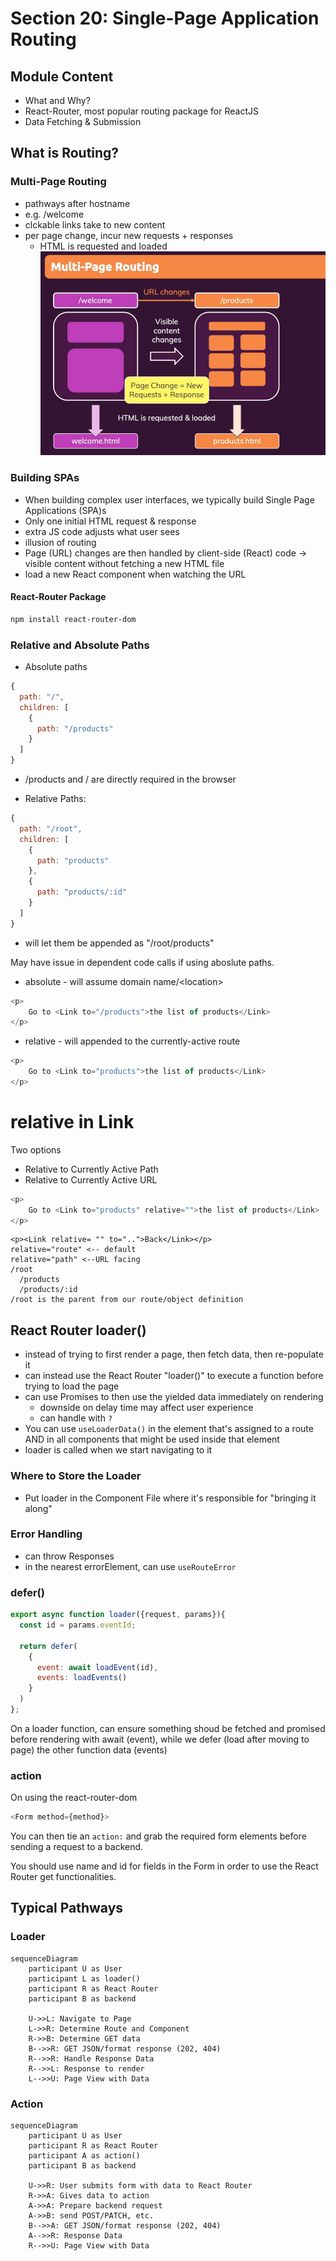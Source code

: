 # Section 20: Single-Page Application Routing

## Module Content
* What and Why?
* React-Router, most popular routing package for ReactJS
* Data Fetching & Submission

## What is Routing?

### Multi-Page Routing
* pathways after hostname
* e.g. /welcome
* clckable links take to new content
* per page change, incur new requests + responses
  * HTML is requested and loaded
![HTML request lifecycle](./multipagerouting.png)

### Building SPAs
* When building complex user interfaces, we typically build Single Page Applications (SPA)s
* Only one initial HTML request & response
* extra JS code adjusts what user sees
* illusion of routing
* Page (URL) changes are then handled by client-side (React) code -> visible content without fetching a new HTML file
* load a new React component when watching the URL

#### React-Router Package

```bash
npm install react-router-dom
```
### Relative and Absolute Paths

* Absolute paths
```javascript
{
  path: "/",
  children: [
    {
      path: "/products"
    }
  ]
}
```
  * /products and / are directly required in the browser

* Relative Paths:
```javascript
{
  path: "/root",
  children: [
    {
      path: "products"
    },
    {
      path: "products/:id"
    }
  ]
}
```
* will let them be appended as "/root/products"

May have issue in dependent code calls if using aboslute paths.
* absolute - will assume domain name/\<location\>
```javascript
<p>
    Go to <Link to="/products">the list of products</Link>
</p>
```
* relative - will appended to the currently-active route
```javascript
<p>
    Go to <Link to="products">the list of products</Link>
</p>
```

# relative in Link

Two options
* Relative to Currently Active Path
* Relative to Currently Active URL
```javascript
<p>
    Go to <Link to="products" relative="">the list of products</Link>
</p>
```
```
<p><Link relative= "" to="..">Back</Link></p>
relative="route" <-- default
relative="path" <--URL facing
/root
  /products
  /products/:id
/root is the parent from our route/object definition

```

## React Router loader()

* instead of trying to first render a page, then fetch data, then re-populate it
* can instead use the React Router "loader()" to execute a function before trying to load the page
* can use Promises to then use the yielded data immediately on rendering
  * downside on delay time may affect user experience
  * can handle with ```?```
* You can use ```useLoaderData()``` in the element that's assigned to a route AND in all components that might be used inside that element
* loader is called when we start navigating to it

### Where to Store the Loader
* Put loader in the Component File where it's responsible for "bringing it along"

### Error Handling
* can throw Responses
* in the nearest errorElement, can use ```useRouteError```

### defer()

```javascript
export async function loader({request, params}){
  const id = params.eventId;

  return defer(
    {
      event: await loadEvent(id),
      events: loadEvents()
    }
  )
};
```

On a loader function, can ensure something shoud be fetched and promised before
rendering with await (event), while we defer (load after moving to page) the other function data (events)

### action

On using the react-router-dom 
```javascript
<Form method={method}> 
```

You can then tie an ```action:``` and grab the required form elements before sending a request to a backend.  

You should use name and id for fields in the Form in order to use the React Router get functionalities.

## Typical Pathways

### Loader
```mermaid
sequenceDiagram
    participant U as User
    participant L as loader()
    participant R as React Router
    participant B as backend

    U->>L: Navigate to Page
    L->>R: Determine Route and Component
    R->>B: Determine GET data
    B-->>R: GET JSON/format response (202, 404)
    R-->>R: Handle Response Data
    R-->>L: Response to render
    L-->>U: Page View with Data
```

### Action
```mermaid
sequenceDiagram
    participant U as User
    participant R as React Router
    participant A as action()
    participant B as backend

    U->>R: User submits form with data to React Router
    R->>A: Gives data to action
    A->>A: Prepare backend request
    A->>B: send POST/PATCH, etc.
    B-->>A: GET JSON/format response (202, 404)
    A-->>R: Response Data
    R-->>U: Page View with Data
```